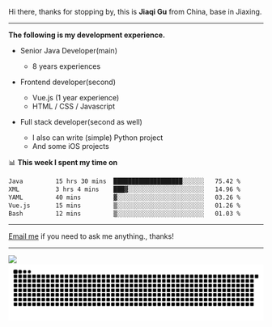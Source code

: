 Hi there, thanks for stopping by, this is **Jiaqi Gu** from China, base in Jiaxing.

---

**The following is my development experience.**

- Senior Java Developer(main)
  - 8 years experiences

- Frontend developer(second)
  - Vue.js (1 year experience)
  - HTML / CSS / Javascript
  
- Full stack developer(second as well)
  - I also can write (simple) Python project
  - And some iOS projects

📊 **This week I spent my time on**
<!--START_SECTION:waka-->

```text
Java         15 hrs 30 mins  ███████████████████░░░░░░   75.42 %
XML          3 hrs 4 mins    ███▓░░░░░░░░░░░░░░░░░░░░░   14.96 %
YAML         40 mins         ▓░░░░░░░░░░░░░░░░░░░░░░░░   03.26 %
Vue.js       15 mins         ▒░░░░░░░░░░░░░░░░░░░░░░░░   01.26 %
Bash         12 mins         ▒░░░░░░░░░░░░░░░░░░░░░░░░   01.03 %
```

<!--END_SECTION:waka-->

---

[Email me](mailto:htk2klwgr@mozmail.com?subject=Hiring_from_GitHub) if you need to ask me anything., thanks!

---

![]( https://visitor-badge.glitch.me/badge?page_id=githubgujiaqi)
![]( https://github.com/droid-Q/droid-Q/raw/output/github-contribution-grid-snake.svg#gh-dark-mode-only)
